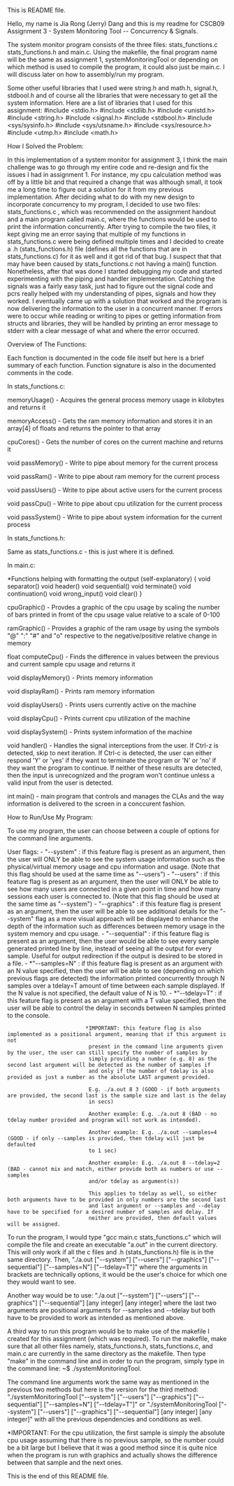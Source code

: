 This is README file.

Hello, my name is Jia Rong (Jerry) Dang and this is my readme for CSCB09 Assignment 3 - System Monitoring Tool -- Concurrency & Signals.

The system monitor program consists of the three files: stats_functions.c stats_functions.h and main.c. Using the 
makefile, the final program name will be the same as assignment 1, systemMonitoringTool or depending on which method 
is used to compile the program, it could also just be main.c. I will discuss later on how to assembly/run my 
program.

Some other useful libraries that I used were string.h and math.h, signal.h, stdbool.h and of course all the libraries 
that were necessary to get all the system information. Here are a list of libraries that I used for this assignment:
#include <stdio.h>
#include <stdlib.h>
#include <unistd.h>
#include <string.h>
#include <signal.h>
#include <stdbool.h>
#include <sys/sysinfo.h>
#include <sys/utsname.h>
#include <sys/resource.h>
#include <utmp.h>
#include <math.h>


How I Solved the Problem:

In this implementation of a system monitor for assignment 3, I think the main challenge was to go through my entire 
code and re-design and fix the issues I had in assignment 1. For instance, my cpu calculation method was off by a little bit and that required a change that was although small, it took me a long time to figure out a solution for it from my previous implementation. After deciding what to do with my new design to incorporate concurrency to my program, I decided to use two files: stats_functions.c , which was recommended on the assignment handout and a main program called main.c, where the functions would be used to print the information concurrently. After trying to compile the two files, it kept giving me an error saying that multiple of my functions in stats_functions.c were being defined multiple times and I decided to create a .h (stats_functions.h) file (defines all the functions that are in stats_functions.c) for it as well and it got rid of that bug. I suspect that that may have been caused by stats_functions.c not having a main() function. Nonetheless, after that was done I started debugging my code and started experimenting with the piping and handler implementation. Catching the signals was a fairly easy task, just had to figure out the signal code and pcrs really helped with my understanding of pipes, signals and how they worked. I eventually came up with a solution that worked and the program is now delivering the information to the user in a concurrent manner. If errors were to occur while reading or writing to pipes or getting information from structs and libraries, they will be handled by printing an error message to stderr with a clear message of what and where the error occurred.


Overview of The Functions:

Each function is documented in the code file itself but here is a brief summary of each function. Function signature is also in the documented comments in the code.

In stats_functions.c:

memoryUsage() - Acquires the general process memory usage in kilobytes and returns it

memoryAccess() - Gets the ram memory information and stores it in an array[4] of floats and returns the pointer to that array

cpuCores() - Gets the number of cores on the current machine and returns it

void passMemory() - Write to pipe about memory for the current process

void passRam() - Write to pipe about ram memory for the current process

void passUsers() - Write to pipe about active users for the current process

void passCpu() - Write to pipe about cpu utilization for the current process

void passSystem() - Write to pipe about system information for the current process

In stats_functions.h:

Same as stats_functions.c - this is just where it is defined.

In main.c:

*Functions helping with formatting the output (self-explanatory) {
    void separator()
    void header()
    void sequential()
    void terminate()
    void continuation()
    void wrong_input()
    void clear()
}

cpuGraphic() - Provdes a graphic of the cpu usage by scaling the number of bars printed in fromt of the cpu usage value relative to a scale of 0-100

ramGraphic() - Provides a graphic of the ram usage by using the symbols "@" ":" "#" and "o" respective to the negative/positive relative change in memory

float computeCpu() - Finds the difference in values between the previous and current sample cpu usage and returns it

void displayMemory() - Prints memory information

void displayRam() - Prints ram memory information

void displayUsers() -  Prints users currently active on the machine

void displayCpu() - Prints current cpu utilization of the machine

void displaySystem() - Prints system information of the machine

void handler() - Handles the signal interceptions from the user. If Ctrl-z is detected, skip to next iteration. If Ctrl-c is detected, the user can either respond 'Y' or 'yes' if they want to terminate the program or 'N' or 'no' if they want the program to continue. If neither of these results are detected, then the input is unrecognized and the program won't continue unless a valid input from the user is detected.

int main() - main program that controls and manages the CLAs and the way information is delivered to the screen in a conccurent fashion.



How to Run/Use My Program:

To use my program, the user can choose between a couple of options for the command line arguments.

User flags: - "--system" : if this feature flag is present as an argument, then the user will ONLY be able to see the system usage information
                           such as the physical/virtual memory usage and cpu information and usage. 
                           (Note that this flag should be used at the same time as "--users")
            - "--users" : if this feature flag is present as an argument, then the user will ONLY be able to see how many users are connected
                          in a given point in time and how many sessions each user is connected to.
                          (Note that this flag should be used at the same time as "--system")
            - "--graphics" : if this feature flag is present as an argument, then the user will be able to see additional details for the
                             "--system" flag as a more visual approach will be displayed to enhance the depth of the information such as 
                             differences between memory usage in the system memory and cpu usage.
            - "--sequential" : if this feature flag is present as an argument, then the user would be able to see every sample generated printed
                               line by line, instead of seeing all the output for every sample. Useful for output redirection if the output 
                               is desired to be stored in a file.
            - *"--samples=N" : if this feature flag is present as an argument with an N value specified, then the user will be able to see
                              (depending on which previous flags are detected) the information printed concurrently through N samples
                              over a tdelay=T amount of time between each sample displayed. If the N value is not specified, the 
                              default value of N is 10. 
            - *"--tdelay=T" : if this feature flag is present as an argument with a T value specified, then the user will be able to control
                             the delay in seconds between N samples printed to the console.

                             *IMPORTANT: this feature flag is also implemented as a positional argument, meaning that if this argument is not 
                              present in the command line arguments given by the user, the user can still specify the number of samples by 
                              simply providing a number (e.g. 8) as the second last argument will be detected as the number of samples if 
                              and only if the number of tdelay is also provided as just a number as the absolute LAST argument provided.

                              E.g. ./a.out 8 3 (GOOD - if both arguments are provided, the second last is the sample size and last is the delay
                              in secs)

                              Another example: E.g. ./a.out 8 (BAD - no tdelay number provided and program will not work as intended).

                              Another example: E.g. ./a.out --samples=4 (GOOD - if only --samples is provided, then tdelay will just be defaulted 
                              to 1 sec)

                              Another example: E.g. ./a.out 8 --tdelay=2 (BAD - cannot mix and match, either provide both as numbers or use --samples 
                              and/or tdelay as argument(s))

                              This applies to tdelay as well, so either both arguments have to be provided in only numbers are the second last 
                              and last argument or --samples and --delay have to be specified for a desired number of samples and delay. If 
                              neither are provided, then default values will be assigned.

To run the program, I would type "gcc main.c stats_functions.c" which will compile the file and create an executable "a.out" in the current directory. This will only work if all the c files and .h (stats_functions.h) file is in the same directory. Then, "./a.out ["--system"] ["--users"] ["--graphics"] ["--sequential"] ["--samples=N"] ["--tdelay=T"]" where the arguments in brackets are technically options, it would be the user's choice for which one they would want to see. 

Another way would be to use: "./a.out ["--system"] ["--users"] ["--graphics"] ["--sequential"] [any integer] [any integer] where the last two arguments are positional arguments for --samples and --tdelay but both have to be provided to work as intended as mentioned above.

A third way to run this program would be to make use of the makefile I created for this assignment (which was required). To run the makefile, make sure that all other files namely, stats_functions.h, stats_functions.c, and main.c are currently in the same directory as the makefile. Then type "make" in the command line and in order to run the program, simply type in the command line: ~$ ./systemMonitoringTool.

The command line arguments work the same way as mentioned in the previous two methods but here is the version for the third method: "./systemMonitoringTool ["--system"] ["--users"] ["--graphics"] ["--sequential"] ["--samples=N"] ["--tdelay=T"]" or "./systemMonitoringTool ["--system"] ["--users"] ["--graphics"] ["--sequential"] [any integer] [any integer]" with all the previous dependencies and conditions as well. 

*IMPORTANT: For the cpu utilization, the first sample is simply the absolute cpu usage assuming that there is no previous sample, so the number could be a bit large but I believe that it was a good method since it is quite nice when the program is run with graphics and actually shows the difference between that sample and the next ones.

This is the end of this README file.
